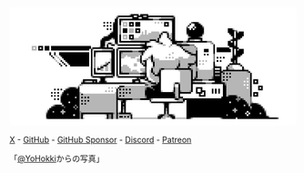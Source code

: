 ![ghbanner](ghbanner.png)

<a target="_blank" href="https://x.com/314isme">X</a> -
<a target="_blank" href="https://github.com/314isme">GitHub</a> -
<a target="_blank" href="https://github.com/sponsors/314isme">GitHub Sponsor</a> -
<a target="_blank" href="https://discord.gg/314isme">Discord</a> -
<a target="_blank" href="https://patreon.com/314isme">Patreon</a>

「<a target="_blank" href="https://x.com/YoHokki">@YoHokki</a>からの写真」
